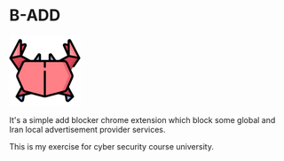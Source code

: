 # B-ADD

![](icons/crab_128x128.png)


It's a simple add blocker chrome extension which block some global and Iran local advertisement provider services.

This is my exercise for cyber security course university.
